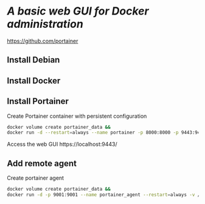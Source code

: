 # *A basic web GUI for Docker administration*
https://github.com/portainer
## Install Debian
## Install Docker
## Install Portainer
Create Portainer container with persistent configuration
```sh
docker volume create portainer_data &&
docker run -d --restart=always --name portainer -p 8000:8000 -p 9443:9443 -v /var/run/docker.sock:/var/run/docker.sock -v portainer_data:/data portainer/portainer-ce:latest
```
Access the web GUI
https://localhost:9443/

## Add remote agent
Create portainer agent
```sh
docker volume create portainer_data &&
docker run -d -p 9001:9001 --name portainer_agent --restart=always -v /var/run/docker.sock:/var/run/docker.sock -v /var/lib/docker/volumes:/var/lib/docker/volumes portainer/agent:2.19.5
```